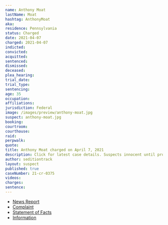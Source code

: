 ```yaml
---
name: Anthony Moat
lastName: Moat
hashtag: AnthonyMoat
aka:
residence: Pennsylvania
status: Charged
date: 2021-04-07
charged: 2021-04-07
indicted:
convicted: 
acquitted:
sentenced:
dismissed: 
deceased:
plea_hearing:
trial_date:
trial_type:
sentencing:
age: 35
occupation:
affiliations:
jurisdiction: Federal
image: /images/preview/anthony-moat.jpg
suspect: anthony-moat.jpg
booking:
courtroom:
courthouse:
raid:
perpwalk:
quote:
title: Anthony Moat charged on April 7, 2021
description: Click for latest case details. Suspects innocent until proven guilty.
author: seditiontrack
layout: suspect
published: true
caseNumber: 21-cr-0375
videos:
charges:
sentence:
---
```

- [News Report](https://lawandcrime.com/u-s-capitol-siege/prosecutors-file-charges-against-man-who-called-the-fbi-to-say-he-was-there-on-jan-6/)
- [Complaint](https://www.justice.gov/usao-dc/case-multi-defendant/file/1385896/download)
- [Statement of Facts](https://www.justice.gov/usao-dc/case-multi-defendant/file/1385901/download)
- [Information](https://www.justice.gov/usao-dc/case-multi-defendant/file/1410821/download)
